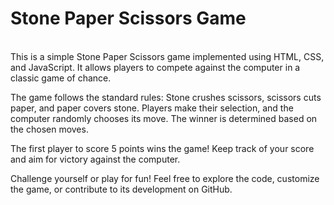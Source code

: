 <h1>Stone Paper Scissors Game</h1>
<br/>
This is a simple Stone Paper Scissors game implemented using HTML, CSS, and JavaScript. It allows players to compete against the computer in a classic game of chance.

The game follows the standard rules: Stone crushes scissors, scissors cuts paper, and paper covers stone. Players make their selection, and the computer randomly chooses its move. The winner is determined based on the chosen moves.

The first player to score 5 points wins the game! Keep track of your score and aim for victory against the computer.

Challenge yourself or play for fun! Feel free to explore the code, customize the game, or contribute to its development on GitHub.

